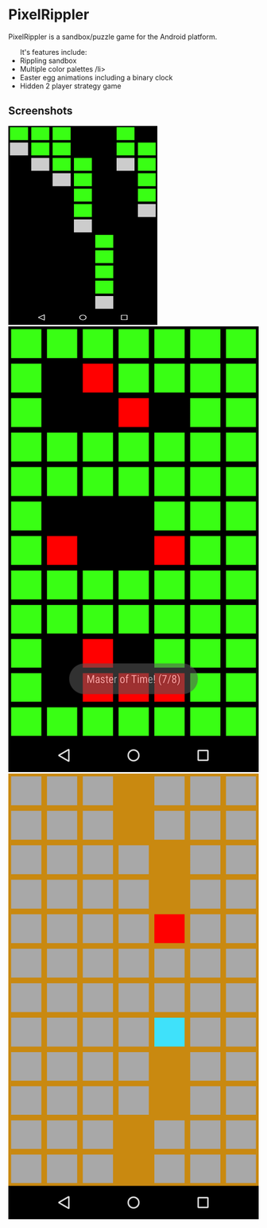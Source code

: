 <h1>PixelRippler</h1>
<p>
PixelRippler is a sandbox/puzzle game for the Android platform.
<p> 
<ul>
It's features include:
<li>Rippling sandbox</li>
<li>Multiple color palettes /li>
<li>Easter egg animations including a binary clock</li>
<li>Hidden 2 player strategy game</li>
</ul>

<h2>Screenshots</h2>
<img src="matrix.png" alt="falling lines animation" height="400px" width="300px" />
<img src="binclock.png" alt="binary clock" />
<img src="isola.png" alt="isola two player strategy game" />


